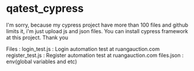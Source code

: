 # qatest_cypress

I'm sorry, because my cypress project have more than 100 files and github limits it, i'm just upload js and json files.
You can install cypress framework at this project. Thank you

Files : 
login_test.js : Login automation test at ruangauction.com
register_test.js : Register automation test at ruangauction.com
files.json : env(global variables and etc)
